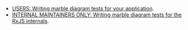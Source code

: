 - [USERS: Writing marble diagram tests for your application](./marble-testing.md).
- [INTERNAL MAINTAINERS ONLY: Writing marble diagram tests for the RxJS internals](./internal-marble-tests.md).
